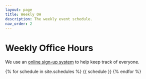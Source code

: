 ```yaml
---
layout: page
title: Weekly OH
description: The weekly event schedule.
nav_order: 2
---
```


# **Weekly Office Hours**

We use an [online sign-up system](https://oh.data8.org/) to help keep track of everyone.

{% for schedule in site.schedules %}
{{ schedule }}
{% endfor %}
